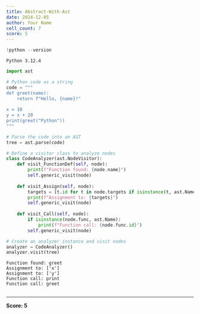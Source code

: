 ```yaml
---
title: Abstract-With-Ast
date: 2024-12-05
author: Your Name
cell_count: 7
score: 5
---
```


```python
!python --version
```

    Python 3.12.4



```python
import ast
```


```python
# Python code as a string
code = """
def greet(name):
    return f"Hello, {name}!"
    
x = 10
y = x + 20
print(greet("Python"))
"""
```


```python
# Parse the code into an AST
tree = ast.parse(code)
```


```python
# Define a visitor class to analyze nodes
class CodeAnalyzer(ast.NodeVisitor):
    def visit_FunctionDef(self, node):
        print(f"Function found: {node.name}")
        self.generic_visit(node)
    
    def visit_Assign(self, node):
        targets = [t.id for t in node.targets if isinstance(t, ast.Name)]
        print(f"Assignment to: {targets}")
        self.generic_visit(node)
    
    def visit_Call(self, node):
        if isinstance(node.func, ast.Name):
            print(f"Function call: {node.func.id}")
        self.generic_visit(node)
```


```python
# Create an analyzer instance and visit nodes
analyzer = CodeAnalyzer()
analyzer.visit(tree)
```

    Function found: greet
    Assignment to: ['x']
    Assignment to: ['y']
    Function call: print
    Function call: greet



```python

```


---
**Score: 5**